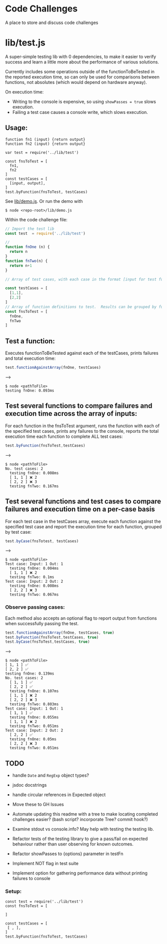 # Code Challenges

A place to store and discuss code challenges


# lib/test.js
A super-simple testing lib with 0 dependencies, to make it easier to verify success and learn a little more about the performance of various solutions.

Currently includes some operations outside of the functionToBeTested in the reported execution time, so can only be used for comparisons between functions, not absolutes (which would depend on hardware anyway).

On execution time:
- Writing to the console is expensive, so using `showPasses = true` slows execution.
- Failing a test case causes a console write, which slows execution.

## Usage:
```
function fn1 (input) {return output}
function fn2 (input) {return output}

var test = require('../lib/test')

const fnsToTest = [
  fn1,
  fn2
]
const testCases = [
  [input, output],
]
test.byFunction(fnsToTest, testCases)
```


See [lib/demo.js](https://github.com/DBBrowne/code-challenges-public/blob/main/lib/demo.js). Or run the demo with 
```console
$ node <repo-root>/lib/demo.js
```

Within the code challenge file:
```javascript
// Import the test lib
const test  = require('../lib/test')

// 
function fnOne (n) {
  return n
}
function fnTwo(n) {
  return n+1
}

// Array of test cases, with each case in the format [input for test function, expected return from test function]

const testCases = [
  [1,1],
  [2,2]
]
// Array of function definitions to test.  Results can be grouped by function or test case.
const fnsToTest = [
  fnOne,
  fnTwo
]
```


## Test a function:
Executes functionToBeTested against each of the testCases, prints failures and total execution time:
```javascript
test.functionAgainstArray(fnOne, testCases) 
```
-->
```console
$ node <pathToFile>
testing fnOne: 0.093ms
```

## Test several functions to compare failures and execution time across the array of inputs:
For each function in the fnsToTest argument, runs the function with each of the specified test cases, prints any failures to the console, reports the total execution time each function to complete ALL test cases:
```javascript
test.byFunction(fnsToTest,testCases)
```
-->
```console
$ node <pathToFile>
No. test cases: 2
  testing fnOne: 0.008ms
  [ 1, 1 ] ❌ 2
  [ 2, 2 ] ❌ 3
  testing fnTwo: 0.167ms
```

## Test several functions and test cases to compare failures and execution time on a per-case basis
For each test case in the testCases array, execute each function against the specified test case and report the execution time for each function, grouped by test case:
```javascript
test.byCase(fnsTotest, testCases)
```
-->
```console
$ node <pathToFile>
Test case: Input: 1 Out: 1
  testing fnOne: 0.004ms
  [ 1, 1 ] ❌ 2
  testing fnTwo: 0.1ms
Test case: Input: 2 Out: 2
  testing fnOne: 0.008ms
  [ 2, 2 ] ❌ 3
  testing fnTwo: 0.067ms
```


### Observe passing cases:
Each method also accepts an optional flag to report output from functions when successfully passing the test.
```javascript
test.functionAgainstArray(fnOne, testCases, true)
test.byFunction(fnsToTest,testCases, true)
test.byCase(fnsToTest,testCases, true)
```
-->
```console
$ node <pathToFile>
[ 1, 1 ] ✅
[ 2, 2 ] ✅
testing fnOne: 0.139ms
No. test cases: 2
  [ 1, 1 ] ✅
  [ 2, 2 ] ✅
  testing fnOne: 0.107ms
  [ 1, 1 ] ❌ 2
  [ 2, 2 ] ❌ 3
  testing fnTwo: 0.803ms
Test case: Input: 1 Out: 1
  [ 1, 1 ] ✅
  testing fnOne: 0.055ms
  [ 1, 1 ] ❌ 2
  testing fnTwo: 0.051ms
Test case: Input: 2 Out: 2
  [ 2, 2 ] ✅
  testing fnOne: 0.05ms
  [ 2, 2 ] ❌ 3
  testing fnTwo: 0.051ms
```


## TODO
 - handle `Date` and `RegExp` object types?
 - jsdoc docstrings
 - handle circular references in Expected object

 - Move these to GH Issues
 - Automate updating this readme with a tree to make locating completed challenges easier? (bash script? incorporate Tree? commit hook?) 
 - Examine stdout vs console.info?  May help with testing the testing lib.
 - Refactor tests of the testing library to give a pass/fail on expected behaviour rather than user observing for known outcomes.
 - Refactor showPasses to {options} parameter in testFn
 - Implement NOT flag in test suite
 - Implement option for gathering performance data without printing failures to console

 ### Setup:

 ```
const test = require('../lib/test')
const fnsToTest = [

]

const testCases = [
  [ , ],
]
test.byFunction(fnsToTest, testCases)
 ```
